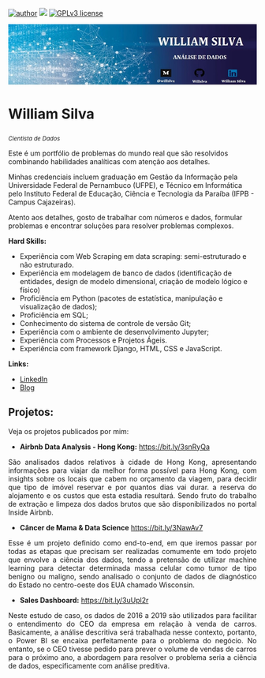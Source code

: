 [![author](https://img.shields.io/badge/author-williamsilva-red.svg)](https://www.linkedin.com/in/william-silva-a4489621a/) [![](https://img.shields.io/badge/python-3.9.7+-blue.svg)](https://www.python.org/downloads/release/python-397/) [![GPLv3 license](https://img.shields.io/badge/License-GPLv3-blue.svg)](http://perso.crans.org/besson/LICENSE.html)

<p align="center">
  <img src="banner.jpg" >
</p>

# William Silva
<sub>*Cientista de Dados*</sub>

Este é um portfólio de problemas do mundo real que são resolvidos combinando habilidades analíticas com atenção aos detalhes.

Minhas credenciais incluem graduação em Gestão da Informação pela Universidade Federal de Pernambuco (UFPE), e Técnico em Informática pelo Instituto Federal de Educação, Ciência e Tecnologia da Paraíba (IFPB - Campus Cajazeiras).

Atento aos detalhes, gosto de trabalhar com números e dados, formular problemas e encontrar soluções para resolver problemas complexos.


**Hard Skills:**

* Experiência com Web Scraping em data scraping: semi-estruturado e não estruturado.
* Experiência em modelagem de banco de dados (identificação de entidades, design de modelo dimensional, criação de modelo lógico e físico)
* Proficiência em Python (pacotes de estatística, manipulação e visualização de dados);
* Proficiência em SQL;
* Conhecimento do sistema de controle de versão Git;
* Experiência com o ambiente de desenvolvimento Jupyter;
* Experiência com Processos e Projetos Ágeis.
* Experiência com framework Django, HTML, CSS e JavaScript.

**Links:**
* [LinkedIn](https://www.linkedin.com/in/william-silva-a4489621a/)
* [Blog](https://chuvadedados.wixsite.com/my-site)


## Projetos:
Veja os projetos publicados por mim:

* **Airbnb Data Analysis - Hong Kong:** https://bit.ly/3snRyQa
<p align="justify"> São analisados dados relativos à cidade de Hong Kong, apresentando informações para viajar da melhor forma possível para Hong Kong, com insights sobre os locais que cabem no orçamento da viagem, para decidir que tipo de imóvel reservar e por quantos dias vai durar. a reserva do alojamento e os custos que esta estadia resultará. Sendo fruto do trabalho de extração e limpeza dos dados brutos que são disponibilizados no portal Inside Airbnb.
</p>


* **Câncer de Mama & Data Science** https://bit.ly/3NawAv7
<p align="justify"> Esse é um projeto definido como end-to-end, em que iremos passar por todas as etapas que precisam ser realizadas comumente em todo projeto que envolve a ciência dos dados, tendo a pretensão de utilizar machine learning para detectar determinada massa celular como tumor de tipo benigno ou maligno, sendo analisado o conjunto de dados de diagnóstico do Estado no centro-oeste dos EUA chamado Wisconsin.</p>


* **Sales Dashboard:** https://bit.ly/3uUpl2r 
<p align="justify"> Neste estudo de caso, os dados de 2016 a 2019 são utilizados para facilitar o entendimento do CEO da empresa em relação à venda de carros. Basicamente, a análise descritiva será trabalhada nesse contexto, portanto, o Power BI se encaixa perfeitamente para o problema do negócio. No entanto, se o CEO tivesse pedido para prever o volume de vendas de carros para o próximo ano, a abordagem para resolver o problema seria a ciência de dados, especificamente com análise preditiva.
</p>
